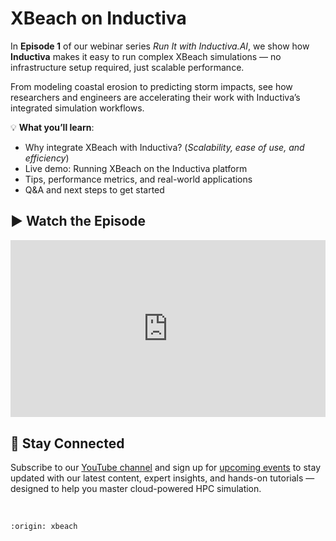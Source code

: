 # XBeach on Inductiva
In **Episode 1** of our webinar series *Run It with Inductiva.AI*, we show how **Inductiva** 
makes it easy to run complex XBeach simulations — no infrastructure setup required, 
just scalable performance.

From modeling coastal erosion to predicting storm impacts, see how researchers and engineers are accelerating their work with Inductiva’s integrated simulation workflows.

💡 **What you’ll learn**:
- Why integrate XBeach with Inductiva? (*Scalability, ease of use, and efficiency*)
- Live demo: Running XBeach on the Inductiva platform
- Tips, performance metrics, and real-world applications
- Q&A and next steps to get started

## ▶️ Watch the Episode
<div style="position: relative; padding-bottom: 56.25%; height: 0; overflow: hidden; max-width: 100%;">
  <iframe src="https://www.youtube.com/embed/_V8oXbNfrFI?si=P0d0oayBBYzxBN2j"
          title="YouTube video player"
          style="position: absolute; top: 0; left: 0; width: 100%; height: 100%; border: 0;"
          allow="accelerometer; autoplay; clipboard-write; encrypted-media; gyroscope; picture-in-picture; web-share"
          allowfullscreen
          referrerpolicy="strict-origin-when-cross-origin">
  </iframe>
</div>

## 📢 Stay Connected
Subscribe to our [YouTube channel](https://www.youtube.com/@inductivaresearchlabs4204) and sign up 
for [upcoming events](https://lu.ma/calendar/cal-xwViWU64Q39XkHQ) to stay updated with our 
latest content, expert insights, and hands-on tutorials — designed to help you master 
cloud-powered HPC simulation.

<br>

```{banner}
:origin: xbeach
```